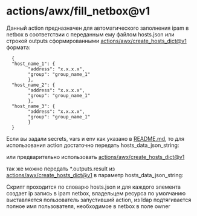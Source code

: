 # actions/awx/fill_netbox@v1
Данный action предназначен для автоматического заполнения ipam в netbox в соответствии с переданным ему файлом hosts.json или строкой outputs сформированными [actions/awx/create_hosts_dict@v1](../create_hosts_dict/) формата:

      {
      "host_name_1": {
            "address": "x.x.x.x",
            "group": "group_name_1"
            },
      "host_name_2": {
            "address": "x.x.x.x",
            "group": "group_name_1"
            },
      "host_name_3": {
            "address": "x.x.x.x",
            "group": "group_name_1"
            }
      }

Если вы задали secrets, vars и env как указано в [README.md](../README.md), то для использования action достаточно передать hosts_data_json_string:

или предварительно использовать [actions/awx/create_hosts_dict@v1](../create_hosts_dict/)

так же можно передать *.outputs.result из [actions/awx/create_hosts_dict@v1](../create_hosts_dict/) в параметр hosts_data_json_string:


Скрипт проходится по словарю hosts.json и для каждого элемента создает ip запись в ipam netbox, владельцем ресурса по умолчанию выставляется пользователь запустивший action, из ldap подтягивается полное имя пользователя, необходимое в netbox в поле owner